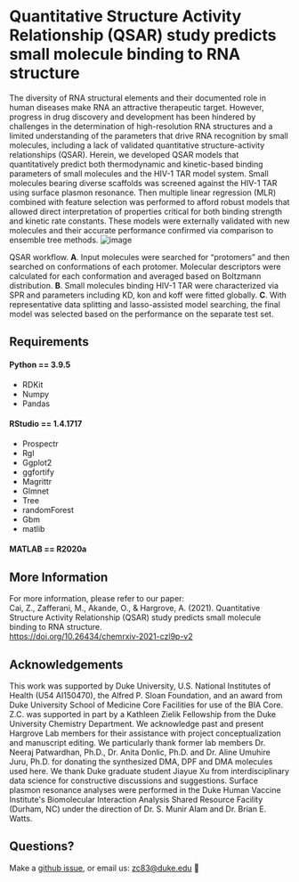 # Quantitative Structure Activity Relationship (QSAR) study predicts small molecule binding to RNA structure
The diversity of RNA structural elements and their documented role in human diseases make RNA an attractive therapeutic target. However, progress in drug discovery and development has been hindered by challenges in the determination of high-resolution RNA structures and a limited understanding of the parameters that drive RNA recognition by small molecules, including a lack of validated quantitative structure-activity relationships (QSAR). Herein, we developed QSAR models that quantitatively predict both thermodynamic and kinetic-based binding parameters of small molecules and the HIV-1 TAR model system. Small molecules bearing diverse scaffolds was screened against the HIV-1 TAR using surface plasmon resonance. Then multiple linear regression (MLR) combined with feature selection was performed to afford robust models that allowed direct interpretation of properties critical for both binding strength and kinetic rate constants. These models were externally validated with new molecules and their accurate performance confirmed via comparison to ensemble tree methods. 
![image](https://user-images.githubusercontent.com/103124833/161992793-f47ef5ff-411a-4c60-9531-d9042f4b4445.png)

QSAR workflow. **A**. Input molecules were searched for “protomers” and then searched on conformations of each protomer. Molecular descriptors were calculated for each conformation and averaged based on Boltzmann distribution. **B**. Small molecules binding HIV-1 TAR were characterized via SPR and parameters including KD, kon and koff were fitted globally. **C**. With representative data splitting and lasso-assisted model searching, the final model was selected based on the performance on the separate test set.
## Requirements
#### Python == 3.9.5
- RDKit
- Numpy
- Pandas
#### RStudio == 1.4.1717
- Prospectr
- Rgl
- Ggplot2
- ggfortify
- Magrittr
- Glmnet
- Tree
- randomForest
- Gbm
- matlib
#### MATLAB == R2020a
## More Information
For more information, please refer to our paper: <br>
Cai, Z., Zafferani, M., Akande, O., & Hargrove, A. (2021). Quantitative Structure Activity Relationship (QSAR) study predicts small molecule binding to RNA structure.<br>
https://doi.org/10.26434/chemrxiv-2021-czl9p-v2
## Acknowledgements
This work was supported by Duke University, U.S. National Institutes of Health (U54 AI150470), the Alfred P. Sloan Foundation, and an award from Duke University School of Medicine Core Facilities for use of the BIA Core. Z.C. was supported in part by a Kathleen Zielik Fellowship from the Duke University Chemistry Department. We acknowledge past and present Hargrove Lab members for their assistance with project conceptualization and manuscript editing. We particularly thank former lab members Dr. Neeraj Patwardhan, Ph.D., Dr. Anita Donlic, Ph.D. and Dr. Aline Umuhire Juru, Ph.D. for donating the synthesized DMA, DPF and DMA molecules used here. We thank Duke graduate student Jiayue Xu from interdisciplinary data science for constructive discussions and suggestions. Surface plasmon resonance analyses were performed in the Duke Human Vaccine Institute's Biomolecular Interaction Analysis Shared Resource Facility (Durham, NC) under the direction of Dr. S. Munir Alam and Dr. Brian E. Watts.
## Questions?
Make a [github issue](https://github.com/hargrove-lab/QSAR/issues/new), or email us: zc83@duke.edu :email:
